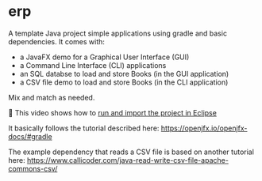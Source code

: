 # erp

A template Java project simple applications using gradle and basic dependencies. It comes with:
- a JavaFX demo for a Graphical User Interface (GUI)
- a Command Line Interface (CLI) applications
- an SQL databse to load and store Books (in the GUI application) 
- a CSV file demo to load and store Books (in the CLI application)

Mix and match as needed.

📼 This video shows how to [run and import the project in Eclipse](https://youtu.be/9bqYSYh-G1A)

It basically follows the tutorial described here: https://openjfx.io/openjfx-docs/#gradle

The example dependency that reads a CSV file is based on another tutorial here: https://www.callicoder.com/java-read-write-csv-file-apache-commons-csv/
